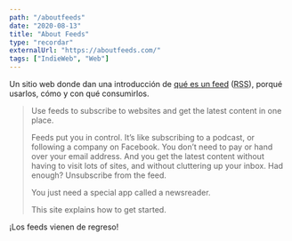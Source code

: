 ```yaml
---
path: "/aboutfeeds"
date: "2020-08-13"
title: "About Feeds"
type: "recordar"
externalUrl: "https://aboutfeeds.com/"
tags: ["IndieWeb", "Web"]
---
```


Un sitio web donde dan una introducción de [qué es un feed](https://es.wikipedia.org/wiki/RSS) (<abbr title="Really Simple Syndication">RSS</abbr>), porqu&eacute; usarlos, cómo y con qué consumirlos.

> Use feeds to subscribe to websites and get the latest content in one place.
>
> Feeds put you in control. It’s like subscribing to a podcast, or following a company on Facebook. You don’t need to pay or hand over your email address. And you get the latest content without having to visit lots of sites, and without cluttering up your inbox. Had enough? Unsubscribe from the feed.
>
> You just need a special app called a newsreader.
>
> This site explains how to get started.

¡Los feeds vienen de regreso!
